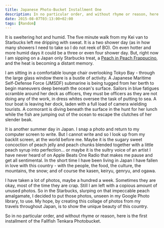 ```yaml
---
title: Japanese Photo-Bucket Installment One
description: In no particular order, and without rhyme or reason, here is a collage of photos from my adventures throughout Japan...
date: 2015-08-07T03:13:00+02:00
tags: [Random]
---
```

<div class=“text-lg m-2”>
<p class="mb-2">It is sweltering hot and humid. The five minute walk from my Kei van to Starbucks left me dripping with sweat. It is a two shower day (as in how many showers I need to take so I do not reek of BO). On even hotter and more humid days it could be a three or even four shower day. But, right now I am sipping on a Japan only Starbucks treat, a <a href="https://www.starbucks.co.jp/cafe/?nid=tbn_01_pc" 
target="_blank" 
rel="noopener">Peach in Peach Frappucino</a>, and the heat is becoming a distant memory.</p>



<p class="mb-2 mt-2">I am sitting in a comfortable lounge chair overlooking Tokyo Bay - through the large glass window there is a bustle of activity. A Japanese Maritime Self-Defense Force (JMSDF) submarine is being tugged from her berth to begin maneuvers deep beneath the ocean's surface. Sailors in blue fatigues scramble around her deck as officers, they must be officers as they are not doing any of the work, in dress whites oversee the task of putting to sea. A tour boat is leaving her dock, laden with a full load of camera wielding tourists. A cormorant is diving beneath the surface in the hunt for her lunch while the fish are jumping out of the ocean to escape the clutches of her slender beak.</p>



<p class="mb-2 mt-2">It is another summer day in Japan. I snap a photo and return to my computer screen to write. But I cannot write and so I look up from my backlit screen, at the world before me. Maybe it is the sugary sweet concoction of peach jelly and peach chunks blended together with a little peach syrup into perfection... or maybe it is the sultry voice of an artist I have never heard of on Apple Beats One Radio that makes me pause and get all sentimental. In the short time I have been living in Japan I have fallen in love with this country - with the people, the food, the culture, the mountains, the snow; and of course the kasen, keiryu, genryu, and ogawa.</p>



<p class="mb-2 mt-2">I have taken a lot of photos, maybe a hundred a week. Sometimes they are okay, most of the time they are crap. Still I am left with a copious amount of unused photos. So in the Starbucks, slurping on that impeccable peach amalgamate, I decided to put those photos, unseen in my Google Photo library, to use. My hope, by creating this collage of photos from my travels throughout Japan, is to show the unique beauty of this country.</p>



<p class="mb-2 mt-2">So in no particular order, and without rhyme or reason, here is the first installment of the Fallfish Tenkara Photobucket.</p>

<img class="w-8/12 rounded-lg shadow-lg mx-auto" src="" alt="" />
</div>